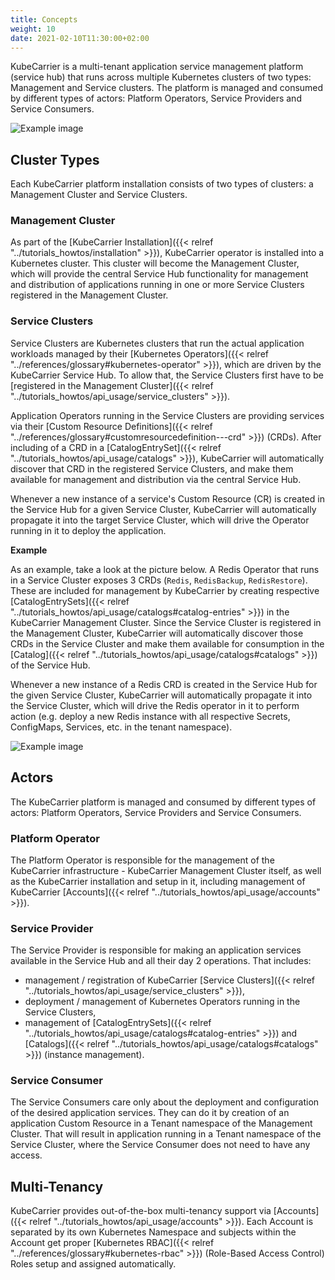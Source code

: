 ```yaml
---
title: Concepts
weight: 10
date: 2021-02-10T11:30:00+02:00
---
```


KubeCarrier is a multi-tenant application service management platform (service hub) that runs across multiple Kubernetes
clusters of two types: Management and Service clusters. The platform is managed and consumed by different
types of actors: Platform Operators, Service Providers and Service Consumers.

![Example image](../../img/kubecarrier_concepts.png)

## Cluster Types
Each KubeCarrier platform installation consists of two types of clusters: a Management Cluster and Service Clusters.

### Management Cluster
As part of the [KubeCarrier Installation]({{< relref "../tutorials_howtos/installation" >}}), KubeCarrier operator
is installed into a Kubernetes cluster. This cluster will become the Management Cluster, which will provide the central 
Service Hub functionality for management and distribution of applications running in one or more Service Clusters
registered in the Management Cluster.

### Service Clusters
Service Clusters are Kubernetes clusters that run the actual application workloads managed by their
[Kubernetes Operators]({{< relref "../references/glossary#kubernetes-operator" >}}),
which are driven by the KubeCarrier Service Hub. To allow that, the Service Clusters first have to be
[registered in the Management Cluster]({{< relref "../tutorials_howtos/api_usage/service_clusters" >}}).

Application Operators running in the Service Clusters are providing services via their
[Custom Resource Definitions]({{< relref "../references/glossary#customresourcedefinition---crd" >}})
(CRDs). After including of a CRD in a
[CatalogEntrySet]({{< relref "../tutorials_howtos/api_usage/catalogs" >}}), KubeCarrier will automatically discover
that CRD in the registered Service Clusters, and make them available for management and distribution via the central Service Hub.

Whenever a new instance of a service's Custom Resource (CR) is created in the Service Hub for a given Service Cluster,
KubeCarrier will automatically propagate it into the target Service Cluster, which will drive the Operator running
in it to deploy the application.

**Example**

As an example, take a look at the picture below. A Redis Operator that runs in a Service Cluster exposes
3 CRDs (`Redis`, `RedisBackup`, `RedisRestore`). These are included for management by KubeCarrier by creating
respective [CatalogEntrySets]({{< relref "../tutorials_howtos/api_usage/catalogs#catalog-entries" >}})
in the KubeCarrier Management Cluster. Since the Service Cluster is registered in the Management Cluster,
KubeCarrier will automatically discover those CRDs in the Service Cluster and make them available for consumption
in the [Catalog]({{< relref "../tutorials_howtos/api_usage/catalogs#catalogs" >}}) of the Service Hub.

Whenever a new instance of a Redis CRD is created in the Service Hub for the given Service Cluster,
KubeCarrier will automatically propagate it into the Service Cluster, which will drive the Redis operator
in it to perform action (e.g. deploy a new Redis instance with all respective Secrets, ConfigMaps, Services, etc.
in the tenant namespace).

![Example image](../../img/kubecarrier_example_redis.png)

## Actors
The KubeCarrier platform is managed and consumed by different types of actors: Platform Operators, Service Providers
and Service Consumers.

### Platform Operator
The Platform Operator is responsible for the management of the KubeCarrier infrastructure - KubeCarrier Management
Cluster itself, as well as the KubeCarrier installation and setup in it, including management of KubeCarrier
[Accounts]({{< relref "../tutorials_howtos/api_usage/accounts" >}}).

### Service Provider
The Service Provider is responsible for making an application services available in the Service Hub and all their
day 2 operations. That includes:
 - management / registration of KubeCarrier [Service Clusters]({{< relref "../tutorials_howtos/api_usage/service_clusters" >}}),
 - deployment / management of Kubernetes Operators running in the Service Clusters,
 - management of [CatalogEntrySets]({{< relref "../tutorials_howtos/api_usage/catalogs#catalog-entries" >}})
   and [Catalogs]({{< relref "../tutorials_howtos/api_usage/catalogs#catalogs" >}}) (instance management).

### Service Consumer
The Service Consumers care only about the deployment and configuration of the desired application services.
They can do it by creation of an application Custom Resource in a Tenant namespace of the Management Cluster.
That will result in application running in a Tenant namespace of the Service Cluster, where the Service Consumer
does not need to have any access.

## Multi-Tenancy
KubeCarrier provides out-of-the-box multi-tenancy support via [Accounts]({{< relref "../tutorials_howtos/api_usage/accounts" >}}).
Each Account is separated by its own Kubernetes Namespace and subjects within the Account get proper
[Kubernetes RBAC]({{< relref "../references/glossary#kubernetes-rbac" >}})
(Role-Based Access Control) Roles setup and assigned automatically.
